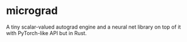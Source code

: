 # micrograd
 A tiny scalar-valued autograd engine and a neural net library on top of it with PyTorch-like API but in Rust.
